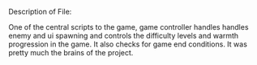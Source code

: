 Description of File:

One of the central scripts to the game, game controller handles handles enemy and ui spawning and controls the difficulty levels and warmth progression in the game. 
It also checks for game end conditions. It was pretty much the brains of the project.